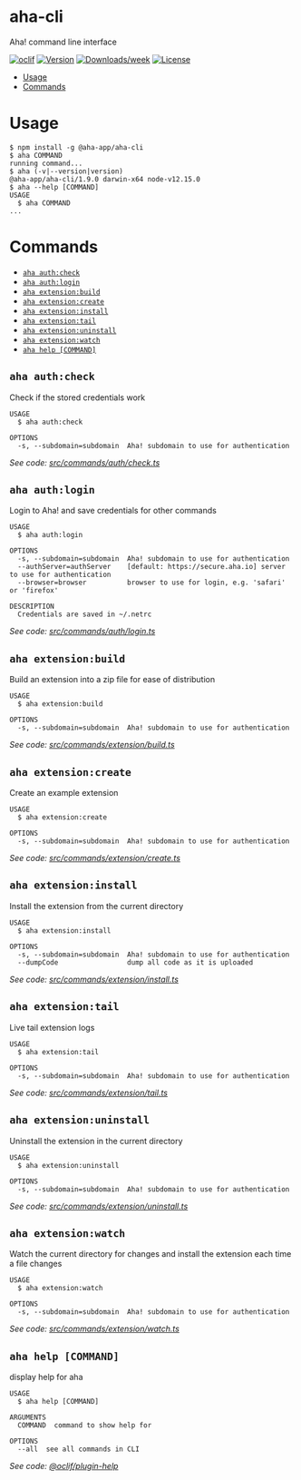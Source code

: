 aha-cli
=======

Aha! command line interface

[![oclif](https://img.shields.io/badge/cli-oclif-brightgreen.svg)](https://oclif.io)
[![Version](https://img.shields.io/npm/v/aha-cli.svg)](https://npmjs.org/package/aha-cli)
[![Downloads/week](https://img.shields.io/npm/dw/aha-cli.svg)](https://npmjs.org/package/aha-cli)
[![License](https://img.shields.io/npm/l/aha-cli.svg)](https://github.com/aha-app/aha-cli/blob/master/package.json)

<!-- toc -->
* [Usage](#usage)
* [Commands](#commands)
<!-- tocstop -->
# Usage
<!-- usage -->
```sh-session
$ npm install -g @aha-app/aha-cli
$ aha COMMAND
running command...
$ aha (-v|--version|version)
@aha-app/aha-cli/1.9.0 darwin-x64 node-v12.15.0
$ aha --help [COMMAND]
USAGE
  $ aha COMMAND
...
```
<!-- usagestop -->
# Commands
<!-- commands -->
* [`aha auth:check`](#aha-authcheck)
* [`aha auth:login`](#aha-authlogin)
* [`aha extension:build`](#aha-extensionbuild)
* [`aha extension:create`](#aha-extensioncreate)
* [`aha extension:install`](#aha-extensioninstall)
* [`aha extension:tail`](#aha-extensiontail)
* [`aha extension:uninstall`](#aha-extensionuninstall)
* [`aha extension:watch`](#aha-extensionwatch)
* [`aha help [COMMAND]`](#aha-help-command)

## `aha auth:check`

Check if the stored credentials work

```
USAGE
  $ aha auth:check

OPTIONS
  -s, --subdomain=subdomain  Aha! subdomain to use for authentication
```

_See code: [src/commands/auth/check.ts](https://github.com/aha-app/aha-cli/blob/v1.9.0/src/commands/auth/check.ts)_

## `aha auth:login`

Login to Aha! and save credentials for other commands

```
USAGE
  $ aha auth:login

OPTIONS
  -s, --subdomain=subdomain  Aha! subdomain to use for authentication
  --authServer=authServer    [default: https://secure.aha.io] server to use for authentication
  --browser=browser          browser to use for login, e.g. 'safari' or 'firefox'

DESCRIPTION
  Credentials are saved in ~/.netrc
```

_See code: [src/commands/auth/login.ts](https://github.com/aha-app/aha-cli/blob/v1.9.0/src/commands/auth/login.ts)_

## `aha extension:build`

Build an extension into a zip file for ease of distribution

```
USAGE
  $ aha extension:build

OPTIONS
  -s, --subdomain=subdomain  Aha! subdomain to use for authentication
```

_See code: [src/commands/extension/build.ts](https://github.com/aha-app/aha-cli/blob/v1.9.0/src/commands/extension/build.ts)_

## `aha extension:create`

Create an example extension

```
USAGE
  $ aha extension:create

OPTIONS
  -s, --subdomain=subdomain  Aha! subdomain to use for authentication
```

_See code: [src/commands/extension/create.ts](https://github.com/aha-app/aha-cli/blob/v1.9.0/src/commands/extension/create.ts)_

## `aha extension:install`

Install the extension from the current directory

```
USAGE
  $ aha extension:install

OPTIONS
  -s, --subdomain=subdomain  Aha! subdomain to use for authentication
  --dumpCode                 dump all code as it is uploaded
```

_See code: [src/commands/extension/install.ts](https://github.com/aha-app/aha-cli/blob/v1.9.0/src/commands/extension/install.ts)_

## `aha extension:tail`

Live tail extension logs

```
USAGE
  $ aha extension:tail

OPTIONS
  -s, --subdomain=subdomain  Aha! subdomain to use for authentication
```

_See code: [src/commands/extension/tail.ts](https://github.com/aha-app/aha-cli/blob/v1.9.0/src/commands/extension/tail.ts)_

## `aha extension:uninstall`

Uninstall the extension in the current directory

```
USAGE
  $ aha extension:uninstall

OPTIONS
  -s, --subdomain=subdomain  Aha! subdomain to use for authentication
```

_See code: [src/commands/extension/uninstall.ts](https://github.com/aha-app/aha-cli/blob/v1.9.0/src/commands/extension/uninstall.ts)_

## `aha extension:watch`

Watch the current directory for changes and install the extension each time a file changes

```
USAGE
  $ aha extension:watch

OPTIONS
  -s, --subdomain=subdomain  Aha! subdomain to use for authentication
```

_See code: [src/commands/extension/watch.ts](https://github.com/aha-app/aha-cli/blob/v1.9.0/src/commands/extension/watch.ts)_

## `aha help [COMMAND]`

display help for aha

```
USAGE
  $ aha help [COMMAND]

ARGUMENTS
  COMMAND  command to show help for

OPTIONS
  --all  see all commands in CLI
```

_See code: [@oclif/plugin-help](https://github.com/oclif/plugin-help/blob/v3.1.0/src/commands/help.ts)_
<!-- commandsstop -->
